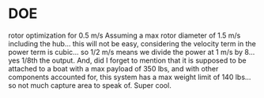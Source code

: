 # DOE
rotor optimization for 0.5 m/s
Assuming a max rotor diameter of 1.5 m/s including the hub... this will not be easy, considering the velocity term in the power term is cubic... so 1/2 m/s means we divide the power at 1 m/s by 8... yes 1/8th the output. And, did I forget to mention that it is supposed to be attached to a boat with a max payload of 350 lbs, and with other components accounted for, this system has a max weight limit of 140 lbs... so not much capture area to speak of. Super cool. 
